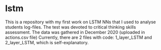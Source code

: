 # lstm
This is a repository with my first work on LSTM NNs that I used to analyse students log-files.
The test was devoted to critical thinking skills assessment. The data was gathered in December 2020 (uploaded in actions.csv file)
Currently, there are 2 files with code: 1_layer_LSTM and 2_layer_LSTM, which is self-explanatory. 
